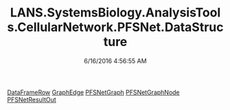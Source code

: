 ﻿---
title: LANS.SystemsBiology.AnalysisTools.CellularNetwork.PFSNet.DataStructure
date: 6/16/2016 4:56:55 AM
---

[DataFrameRow](T-LANS.SystemsBiology.AnalysisTools.CellularNetwork.PFSNet.DataStructure.DataFrameRow.html)
[GraphEdge](T-LANS.SystemsBiology.AnalysisTools.CellularNetwork.PFSNet.DataStructure.GraphEdge.html)
[PFSNetGraph](T-LANS.SystemsBiology.AnalysisTools.CellularNetwork.PFSNet.DataStructure.PFSNetGraph.html)
[PFSNetGraphNode](T-LANS.SystemsBiology.AnalysisTools.CellularNetwork.PFSNet.DataStructure.PFSNetGraphNode.html)
[PFSNetResultOut](T-LANS.SystemsBiology.AnalysisTools.CellularNetwork.PFSNet.DataStructure.PFSNetResultOut.html)
